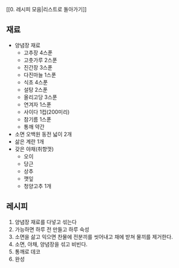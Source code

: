 [[0. 레시피 모음|리스트로 돌아가기]]

## 재료
- 양념장 재료
	- 고추장 4스푼
	- 고춧가루 2스푼
	- 진간장 3스푼
	- 다진마늘 1스푼
	- 식초 4스푼
	- 설탕 2스푼
	- 올리고당 3스푼
	- 연겨자 1스푼
	- 사이다 1컵(200미리)
	- 참기름 1스푼
	- 통깨 약간
- 소면 오백원 동전 넓이 2개
- 삶은 계란 1개
- 갖은 야채(취향껏)
	- 오이
	- 당근
	- 상추
	- 깻잎
	- 청양고추 1개

## 레시피
1. 양념장 재료를 다넣고 섞는다
2. 가능하면 하루 전 만들고 하루 숙성
3. 소면을 삶고 익으면 찬물에 전분끼를 씻어내고 채에 받쳐 물끼를 제거한다.
4. 소면, 야채, 양념장을 섞고 비빈다.
5. 통깨로 데코
6. 완성